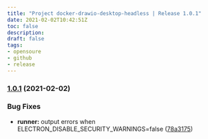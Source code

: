 ```yaml
---
title: "Project docker-drawio-desktop-headless | Release 1.0.1"
date: 2021-02-02T10:42:51Z
toc: false
description: 
draft: false
tags:
- opensoure
- github
- release
---
```

### [1.0.1](http://github.com/rlespinasse/docker-drawio-desktop-headless/compare/1.0.0...1.0.1) (2021-02-02)


### Bug Fixes

* **runner:** output errors when ELECTRON_DISABLE_SECURITY_WARNINGS=false ([78a3175](http://github.com/rlespinasse/docker-drawio-desktop-headless/commit/78a317557e6ac1933d06272ee8c08309389d9a0d))




